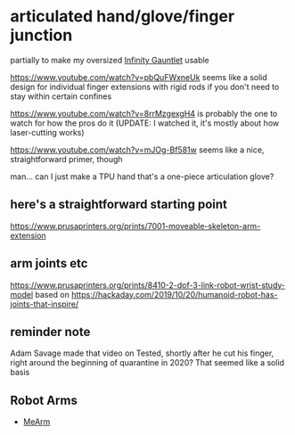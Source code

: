 # articulated hand/glove/finger junction

partially to make my oversized [Infinity Gauntlet][] usable

[Infinity Gauntlet]: 2s3yy-78sq8-v79dk-zfbfy-3n1cv

https://www.youtube.com/watch?v=pbQuFWxneUk seems like a solid design for individual finger extensions with rigid rods if you don't need to stay within certain confines

https://www.youtube.com/watch?v=8rrMzgexgH4 is probably the one to watch for how the pros do it (UPDATE: I watched it, it's mostly about how laser-cutting works)

https://www.youtube.com/watch?v=mJOg-Bf581w seems like a nice, straightforward primer, though

man... can I just make a TPU hand that's a one-piece articulation glove?

## here's a straightforward starting point

https://www.prusaprinters.org/prints/7001-moveable-skeleton-arm-extension

## arm joints etc

https://www.prusaprinters.org/prints/8410-2-dof-3-link-robot-wrist-study-model based on https://hackaday.com/2019/10/20/humanoid-robot-has-joints-that-inspire/

## reminder note

Adam Savage made that video on Tested, shortly after he cut his finger, right around the beginning of quarantine in 2020? That seemed like a solid basis

## Robot Arms

- [MeArm](byr1e-9rzmd-ewa4x-k5g2h-sn695)
